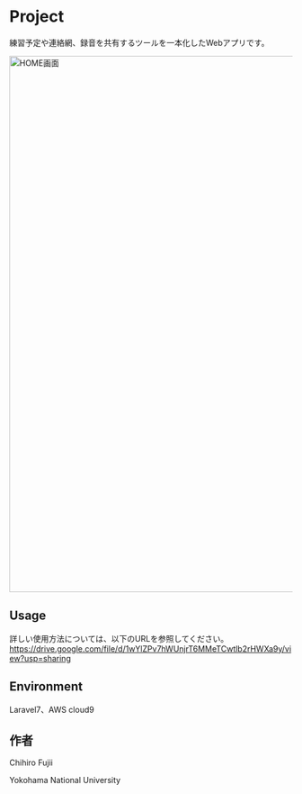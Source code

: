 # Project
<p>練習予定や連絡網、録音を共有するツールを一本化したWebアプリです。</p>
<img width="952" alt="HOME画面" src="https://user-images.githubusercontent.com/72483160/143439374-d6c5556c-cb62-4be9-a48b-5c1acff0242c.png">

## Usage
詳しい使用方法については、以下のURLを参照してください。<br>
https://drive.google.com/file/d/1wYlZPv7hWUnjrT6MMeTCwtlb2rHWXa9y/view?usp=sharing

## Environment
<p>Laravel7、AWS cloud9</p>

## 作者
<p>Chihiro Fujii</p>
<p>Yokohama National University</p>
